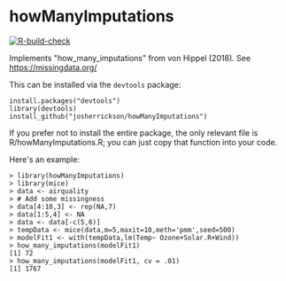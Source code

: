 # howManyImputations
[![R-build-check](https://github.com/josherrickson/howManyImputations/workflows/R-build-check/badge.svg)](https://github.com/josherrickson/howManyImputations/actions)

Implements "how_many_imputations" from von Hippel (2018). See https://missingdata.org/

This can be installed via the `devtools` package:

```
install.packages("devtools")
library(devtools)
install_github("josherrickson/howManyImputations")
```

If you prefer not to install the entire package, the only relevant file is R/howManyImputations.R; you can just copy that function into your code.

Here's an example:

```{r}
> library(howManyImputations)
> library(mice)
> data <- airquality
> # Add some missingness
> data[4:10,3] <- rep(NA,7)
> data[1:5,4] <- NA
> data <- data[-c(5,6)]
> tempData <- mice(data,m=5,maxit=10,meth='pmm',seed=500)
> modelFit1 <- with(tempData,lm(Temp~ Ozone+Solar.R+Wind))
> how_many_imputations(modelFit1)
[1] 72
> how_many_imputations(modelFit1, cv = .01)
[1] 1767
```
